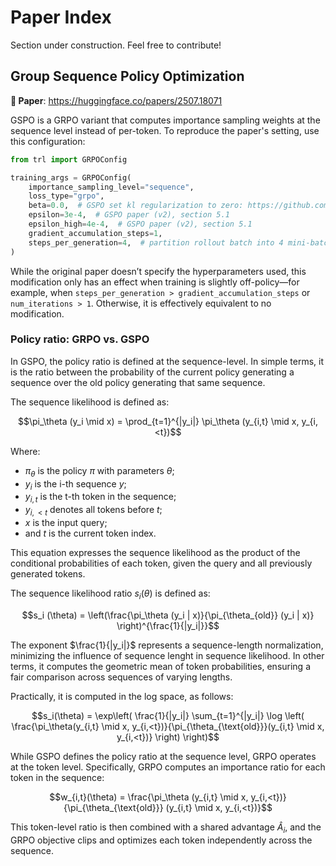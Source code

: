 # Paper Index

<Tip warning={true}>

Section under construction. Feel free to contribute!

</Tip>

## Group Sequence Policy Optimization

**📜 Paper**: https://huggingface.co/papers/2507.18071

GSPO is a GRPO variant that computes importance sampling weights at the sequence level instead of per-token. To reproduce the paper's setting, use this configuration:

```python
from trl import GRPOConfig

training_args = GRPOConfig(
    importance_sampling_level="sequence",
    loss_type="grpo",
    beta=0.0,  # GSPO set kl regularization to zero: https://github.com/volcengine/verl/pull/2775#issuecomment-3131807306 
    epsilon=3e-4,  # GSPO paper (v2), section 5.1
    epsilon_high=4e-4,  # GSPO paper (v2), section 5.1
    gradient_accumulation_steps=1,
    steps_per_generation=4,  # partition rollout batch into 4 mini-batches. GSPO paper (v2), section 5.1. Must be 4 times gradient_accumulation_steps
)
```

While the original paper doesn’t specify the hyperparameters used, this modification only has an effect when training is slightly off-policy—for example, when `steps_per_generation > gradient_accumulation_steps` or `num_iterations > 1`. Otherwise, it is effectively equivalent to no modification.

### Policy ratio: GRPO vs. GSPO

In GSPO, the policy ratio is defined at the sequence-level. In simple terms, it is the ratio between the probability of the current policy generating a sequence over the old policy generating that same sequence. 

The sequence likelihood is defined as:
```math
\pi_\theta (y_i \mid x) = \prod_{t=1}^{|y_i|} \pi_\theta (y_{i,t} \mid x, y_{i,<t})
```
Where: 
- $\pi_\theta$ is the policy $\pi$ with parameters $\theta$; 
- $y_i$ is the i-th sequence $y$;  
- $y_{i,t}$ is the t-th token in the sequence;  
- $y_{i,<t}$ denotes all tokens before $t$;  
- $x$ is the input query; 
- and $t$ is the current token index. 

This equation expresses the sequence likelihood as the product of the conditional probabilities of each token, given the query and all previously generated tokens.

The sequence likelihood ratio $s_i (\theta)$ is defined as:

```math
s_i (\theta) = \left(\frac{\pi_\theta (y_i | x)}{\pi_{\theta_{old}} (y_i | x)} \right)^{\frac{1}{|y_i|}}
```

The exponent $\frac{1}{|y_i|}$ represents a sequence-length normalization, minimizing the influence of sequence lenght in sequence likelihood. In other terms, it computes the geometric mean of token probabilities, ensuring a fair comparison across sequences of varying lengths.

Practically, it is computed in the log space, as follows:

```math
s_i(\theta) = \exp\left( \frac{1}{|y_i|} \sum_{t=1}^{|y_i|} \log \left( \frac{\pi_\theta(y_{i,t} \mid x, y_{i,<t})}{\pi_{\theta_{\text{old}}}(y_{i,t} \mid x, y_{i,<t})} \right) \right)
```

While GSPO defines the policy ratio at the sequence level, GRPO operates at the token level. Specifically, GRPO computes an importance ratio for each token in the sequence:

```math
w_{i,t}(\theta) = \frac{\pi_\theta (y_{i,t} \mid x, y_{i,<t})}{\pi_{\theta_{\text{old}}} (y_{i,t} \mid x, y_{i,<t})}
```

This token-level ratio is then combined with a shared advantage $\hat{A}_i$, and the GRPO objective clips and optimizes each token independently across the sequence.

